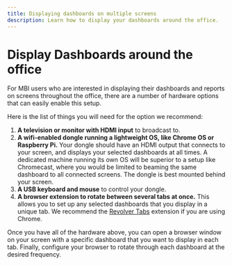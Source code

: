 ```yaml
---
title: Displaying dashboards on multiple screens
description: Learn how to display your dashboards around the office.
---
```

# Display Dashboards around the office

For MBI users who are interested in displaying their dashboards and reports on screens throughout the office, there are a number of hardware options that can easily enable this setup.

Here is the list of things you will need for the option we recommend:

1. **A television or monitor with HDMI input** to broadcast to.
1. **A wifi-enabled dongle running a lightweight OS, like Chrome OS or Raspberry Pi.** Your dongle should have an HDMI output that connects to your screen, and displays your selected dashboards at all times. A dedicated machine running its own OS will be superior to a setup like Chromecast, where you would be limited to beaming the same dashboard to all connected screens. The dongle is best mounted behind your screen.
1. **A USB keyboard and mouse** to control your dongle.
1. **A browser extension to rotate between several tabs at once.** This allows you to set up any selected dashboards that you display in a unique tab. We recommend the [Revolver Tabs](https://chrome.google.com/webstore/detail/revolver-tabs/dlknooajieciikpedpldejhhijacnbda?hl=en) extension if you are using Chrome.

Once you have all of the hardware above, you can open a browser window on your screen with a specific dashboard that you want to display in each tab. Finally, configure your browser to rotate through each dashboard at the desired frequency.
